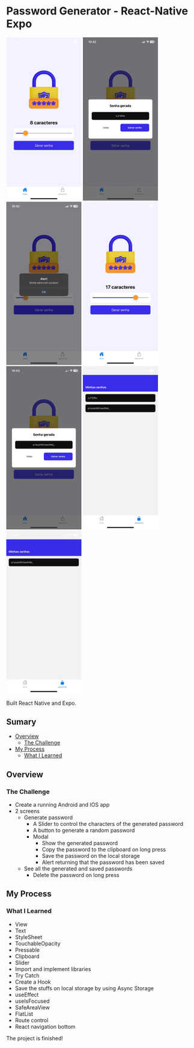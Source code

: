 # Password Generator - React-Native Expo


<p float="center">
 <img src="/src/screenshot/1-home.jpg" width="200" alt="Home" />
 <img src="/src/screenshot/2-generated-password.jpg" width="200" alt="Generated 8 char password" />
 <img src="/src/screenshot/3-saved-password.jpg" width="200" alt="Saved Password" />
 <img src="/src/screenshot/4-home.jpg" width="200" alt="Home" />
 <img src="/src/screenshot/5-generated-password.jpg" width="200" alt="Generated 17 char password" />
 <img src="/src/screenshot/6-passwords.jpg" width="200" alt="Passwords" />
 <img src="/src/screenshot/7-password-deleted.jpg" width="200" alt="After delete a password" />
</p>


Built React Native and Expo.


## Sumary

- [Overview](#overview)
    - [The Challenge](#the-challenge)
- [My Process](#my-process)
    - [What I Learned](#what-i-learned)


## Overview

### The Challenge

- Create a running Android and IOS app
- 2 screens
  - Generate password
    - A Slider to control the characters of the generated password
    - A button to generate a random password
    - Modal
      - Show the generated password
      - Copy the password to the clipboard on long press
      - Save the password on the local storage
      - Alert returning that the password has been saved
  - See all the generated and saved passwords
    - Delete the password on long press


## My Process

### What I Learned

- View
- Text
- StyleSheet
- TouchableOpacity
- Pressable
- Clipboard
- Slider
- Import and implement libraries
- Try Catch
- Create a Hook
- Save the stuffs on local storage by using Async Storage
- useEffect
- useIsFocused
- SafeAreaView
- FlatList
- Route control
- React navigation bottom


<p>The project is finished!</p>
